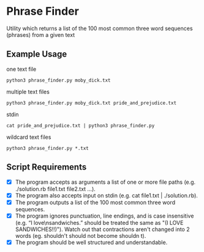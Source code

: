 # Phrase Finder

Utility which returns a list of the 100 most common three word sequences (phrases) from a given text

## Example Usage

one text file
```
python3 phrase_finder.py moby_dick.txt
```

multiple text files
```
python3 phrase_finder.py moby_dick.txt pride_and_prejudice.txt
```

stdin
```
cat pride_and_prejudice.txt | python3 phrase_finder.py 
```

wildcard text files
```
python3 phrase_finder.py *.txt
```

## Script Requirements

- [x] The program accepts as arguments a list of one or more file paths (e.g. ./solution.rb file1.txt file2.txt ...).
- [x] The program also accepts input on stdin (e.g. cat file1.txt | ./solution.rb).
- [x] The program outputs a list of the 100 most common three word sequences.
- [x] The program ignores punctuation, line endings, and is case insensitive (e.g. “I love\nsandwiches.” should be treated the same as "(I LOVE SANDWICHES!!)"). Watch out that contractions aren't changed into 2 words (eg. shouldn't should not become shouldn t).
- [x] The program should be well structured and understandable.